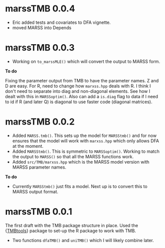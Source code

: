 # marssTMB 0.0.4

* Eric added tests and covariates to DFA vignette.
* moved MARSS into Depends

# marssTMB 0.0.3

* Working on `to_marssMLE()` which will convert the output to MARSS form.

**To do**

Fixing the parameter output from TMB to have the parameter names. Z and D are easy. For R, need to change how `marxss.hpp` deals with R. I think I don't need to separate into diag and non-diagonal elements. See how I dealt with this in `MARSSoptim()`. Also can add a `is.diag` flag to data if I need to id if R (and later Q) is diagonal to use faster code (diagonal matrices).

# marssTMB 0.0.2

* Added `MARSS.tmb()`. This sets up the model for `MARSStmb()` and for now ensures that the model will work with `marxss.hpp` which only allows DFA at the moment.
* Added `MARSStmb()`. This is symmetric to `MARSSoptim()`. Working to match the output to `MARSS()` so that all the MARSS functions work.
* Added `src/TMB/marxss.hpp` which is the MARSS model version with MARSS parameter names.

**To do**

* Currently `MARSStmb()` just fits a model. Next up is to convert this to MARSS output format.

# marssTMB 0.0.1

The first draft with the TMB package structure in place. Used the {[TMBtools](https://github.com/mlysy/TMBtools)} package to set-up the R package to work with TMB.

* Two functions `dfaTMB()` and `uniTMB()` which I will likely combine later.

<!--

## Breaking changes

* 

* 

## New features

* 

## Bug fixes

* 
-->